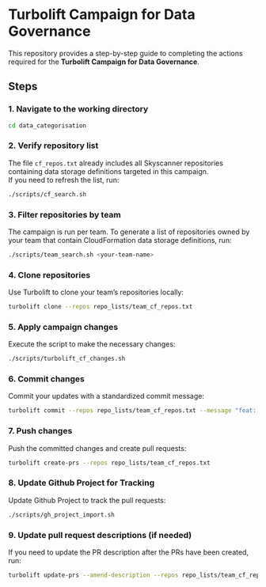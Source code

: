 # Turbolift Campaign for Data Governance

This repository provides a step-by-step guide to completing the actions required for the **Turbolift Campaign for Data Governance**.


## Steps

### 1. Navigate to the working directory
```bash
cd data_categorisation
```


### 2. Verify repository list
The file `cf_repos.txt` already includes all Skyscanner repositories containing data storage definitions targeted in this campaign.  
If you need to refresh the list, run:
```bash
./scripts/cf_search.sh
```


### 3. Filter repositories by team
The campaign is run per team. To generate a list of repositories owned by your team that contain CloudFormation data storage definitions, run:
```bash
./scripts/team_search.sh <your-team-name>
```


### 4. Clone repositories
Use Turbolift to clone your team’s repositories locally:
```bash
turbolift clone --repos repo_lists/team_cf_repos.txt
```


### 5. Apply campaign changes
Execute the script to make the necessary changes:
```bash
./scripts/turbolift_cf_changes.sh
```


### 6. Commit changes
Commit your updates with a standardized commit message:
```bash
turbolift commit --repos repo_lists/team_cf_repos.txt --message "feat: Data Governance tags added"
```


### 7. Push changes
Push the committed changes and create pull requests:
```bash
turbolift create-prs --repos repo_lists/team_cf_repos.txt
```


### 8. Update Github Project for Tracking
Update Github Project to track the pull requests:
```bash
./scripts/gh_project_import.sh
```


### 9. Update pull request descriptions (if needed)
If you need to update the PR description after the PRs have been created, run:
```bash
turbolift update-prs --amend-description --repos repo_lists/team_cf_repos.txt
```

